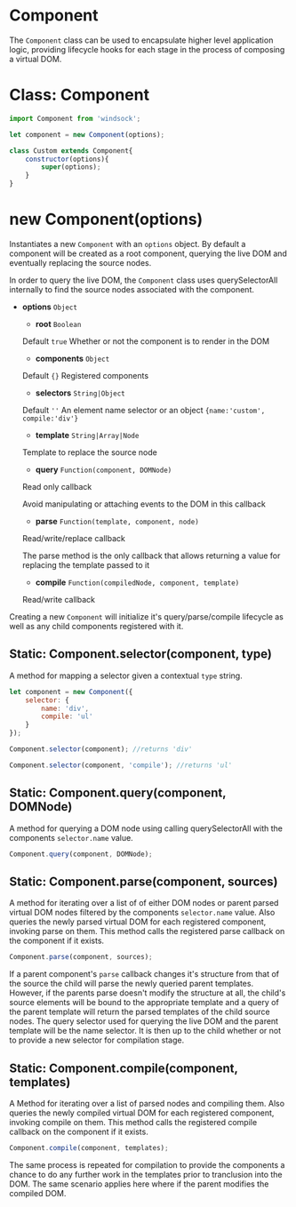 # Component

The `Component` class can be used to encapsulate higher level application logic, providing lifecycle hooks for each stage in the process of composing a virtual DOM.

# Class: Component

``` javascript
import Component from 'windsock';

let component = new Component(options);

class Custom extends Component{
    constructor(options){
        super(options);
    }
}
```

# new Component(options)

Instantiates a new `Component` with an `options` object. By default a component will be created as a root component, querying the live DOM and eventually replacing the source nodes.

In order to query the live DOM, the `Component` class uses querySelectorAll internally to find the source nodes associated with the component.

- **options** `Object`
    - **root** `Boolean`

    Default `true`
    Whether or not the component is to render in the DOM
    - **components** `Object`

    Default `{}` Registered components
    - **selectors** `String|Object`

    Default `''` An element name selector or an object `{name:'custom', compile:'div'}`
    - **template** `String|Array|Node`

    Template to replace the source node
    - **query** `Function(component, DOMNode)`

    Read only callback

    Avoid manipulating or attaching events to the DOM in this callback
    - **parse** `Function(template, component, node)`

    Read/write/replace callback

    The parse method is the only callback that allows returning a value for replacing the template passed to it
    - **compile** `Function(compiledNode, component, template)`

    Read/write callback

Creating a new `Component` will initialize it's query/parse/compile lifecycle as well as any child components registered with it.

## Static: Component.selector(component, type)

A method for mapping a selector given a contextual `type` string.
``` javascript
let component = new Component({
    selector: {
        name: 'div',
        compile: 'ul'
    }
});

Component.selector(component); //returns 'div'

Component.selector(component, 'compile'); //returns 'ul'

```

## Static: Component.query(component, DOMNode)

A method for querying a DOM node using calling querySelectorAll with the components `selector.name` value.
``` javascript
Component.query(component, DOMNode);
```

## Static: Component.parse(component, sources)

A method for iterating over a list of of either DOM nodes or parent parsed virtual DOM
nodes filtered by the components `selector.name` value. Also queries the newly parsed virtual DOM for each registered component, invoking parse on them. This method calls the registered parse callback on the component if it exists.

``` javascript
Component.parse(component, sources);
```

If a parent component's `parse` callback changes it's structure from that of the source the child will parse the newly queried parent templates. However, if the parents parse doesn't modify the structure at all, the child's source elements will be bound to the appropriate template and a query of the parent template will return the parsed templates of the child source nodes. The query selector used for querying the live DOM and the parent template will be the name selector. It is then up to the child whether or not to provide a new selector for compilation stage.

## Static: Component.compile(component, templates)

A Method for iterating over a list of parsed nodes and compiling them. Also queries the newly compiled virtual DOM for each registered component, invoking compile on them. This method calls the registered compile callback on the component if it exists.

``` javascript
Component.compile(component, templates);
```

The same process is repeated for compilation to provide the components a chance to do any further work in the templates prior to tranclusion into the DOM. The same scenario applies here where if the parent modifies the compiled DOM.